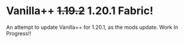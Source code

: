 # Vanilla++ ~~1.19.2~~ 1.20.1 Fabric!
An attempt to update Vanilla++ for 1.20.1, as the mods update. Work In Progress!!
